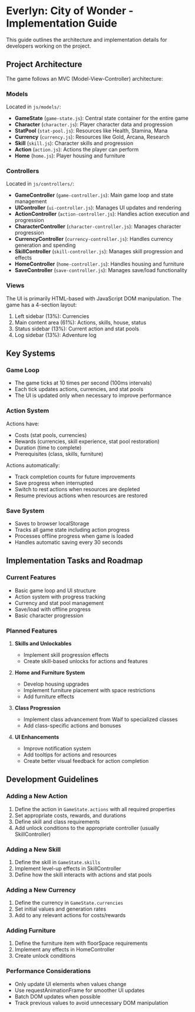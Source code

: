 # Everlyn: City of Wonder - Implementation Guide

This guide outlines the architecture and implementation details for developers working on the project.

## Project Architecture

The game follows an MVC (Model-View-Controller) architecture:

### Models

Located in `js/models/`:

- **GameState** (`game-state.js`): Central state container for the entire game
- **Character** (`character.js`): Player character data and progression
- **StatPool** (`stat-pool.js`): Resources like Health, Stamina, Mana 
- **Currency** (`currency.js`): Resources like Gold, Arcana, Research
- **Skill** (`skill.js`): Character skills and progression
- **Action** (`action.js`): Actions the player can perform
- **Home** (`home.js`): Player housing and furniture

### Controllers

Located in `js/controllers/`:

- **GameController** (`game-controller.js`): Main game loop and state management
- **UIController** (`ui-controller.js`): Manages UI updates and rendering
- **ActionController** (`action-controller.js`): Handles action execution and progression
- **CharacterController** (`character-controller.js`): Manages character progression
- **CurrencyController** (`currency-controller.js`): Handles currency generation and spending
- **SkillController** (`skill-controller.js`): Manages skill progression and effects
- **HomeController** (`home-controller.js`): Handles housing and furniture
- **SaveController** (`save-controller.js`): Manages save/load functionality

### Views

The UI is primarily HTML-based with JavaScript DOM manipulation. The game has a 4-section layout:

1. Left sidebar (13%): Currencies
2. Main content area (61%): Actions, skills, house, status
3. Status sidebar (13%): Current action and stat pools
4. Log sidebar (13%): Adventure log

## Key Systems

### Game Loop

- The game ticks at 10 times per second (100ms intervals)
- Each tick updates actions, currencies, and stat pools
- The UI is updated only when necessary to improve performance

### Action System

Actions have:
- Costs (stat pools, currencies)
- Rewards (currencies, skill experience, stat pool restoration)
- Duration (time to complete)
- Prerequisites (class, skills, furniture)

Actions automatically:
- Track completion counts for future improvements
- Save progress when interrupted
- Switch to rest actions when resources are depleted
- Resume previous actions when resources are restored

### Save System

- Saves to browser localStorage
- Tracks all game state including action progress
- Processes offline progress when game is loaded
- Handles automatic saving every 30 seconds

## Implementation Tasks and Roadmap

### Current Features

- Basic game loop and UI structure
- Action system with progress tracking
- Currency and stat pool management
- Save/load with offline progress
- Basic character progression

### Planned Features

1. **Skills and Unlockables**
   - Implement skill progression effects
   - Create skill-based unlocks for actions and features

2. **Home and Furniture System**
   - Develop housing upgrades
   - Implement furniture placement with space restrictions
   - Add furniture effects

3. **Class Progression**
   - Implement class advancement from Waif to specialized classes
   - Add class-specific actions and bonuses

4. **UI Enhancements**
   - Improve notification system
   - Add tooltips for actions and resources
   - Create better visual feedback for action completion

## Development Guidelines

### Adding a New Action

1. Define the action in `GameState.actions` with all required properties
2. Set appropriate costs, rewards, and durations
3. Define skill and class requirements
4. Add unlock conditions to the appropriate controller (usually SkillController)

### Adding a New Skill

1. Define the skill in `GameState.skills`
2. Implement level-up effects in SkillController
3. Define how the skill interacts with actions and stat pools

### Adding a New Currency

1. Define the currency in `GameState.currencies`
2. Set initial values and generation rates
3. Add to any relevant actions for costs/rewards

### Adding Furniture

1. Define the furniture item with floorSpace requirements
2. Implement any effects in HomeController
3. Create unlock conditions

### Performance Considerations

- Only update UI elements when values change
- Use requestAnimationFrame for smoother UI updates
- Batch DOM updates when possible
- Track previous values to avoid unnecessary DOM manipulation